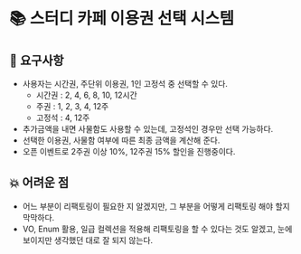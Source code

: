 # 📚 스터디 카페 이용권 선택 시스템
## 🧾 요구사항
- 사용자는 시간권, 주단위 이용권, 1인 고정석 중 선택할 수 있다.
  - 시간권 : 2, 4, 6, 8, 10, 12시간
  - 주권 : 1, 2, 3, 4, 12주
  - 고정석 : 4, 12주
- 추가금액을 내면 사물함도 사용할 수 있는데, 고정석인 경우만 선택 가능하다.
- 선택한 이용권, 사물함 여부에 따른 최종 금액을 계산해 준다.
- 오픈 이벤트로 2주권 이상 10%, 12주권 15% 할인을 진행중이다.

## 💥 어려운 점
- 어느 부분이 리팩토링이 필요한 지 알겠지만, 그 부분을 어떻게 리팩토링 해야 할지 막막하다.
- VO, Enum 활용, 일급 컬렉션을 적용해 리팩토링을 할 수 있다는 것도 알겠고, 눈에 보이지만 생각했던 대로 잘 되지 않는다.
